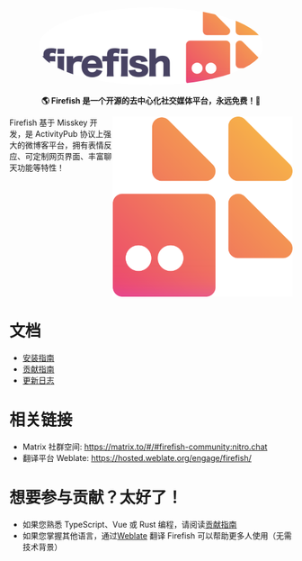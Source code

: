 <div align="center">
<img src="./title.svg" alt="Firefish logo" style="border-radius:50%" width="400"/>

**🌎 Firefish 是一个开源的去中心化社交媒体平台，永远免费！🚀**

</div>

<div>

<img src="./animated.svg" align="right" height="320px"/>

Firefish 基于 Misskey 开发，是 ActivityPub 协议上强大的微博客平台，拥有表情反应、可定制网页界面、丰富聊天功能等特性！

</div>

<div style="clear: both;"></div>

# 文档

- [安装指南](https://github.com/buka5587/maria/blob/main/docs/install.md)
- [贡献指南](./CONTRIBUTING.md)
- [更新日志](https://github.com/buka5587/maria/blob/main/docs/changelog.md)

# 相关链接

- Matrix 社群空间: <https://matrix.to/#/#firefish-community:nitro.chat>
- 翻译平台 Weblate: <https://hosted.weblate.org/engage/firefish/>

# 想要参与贡献？太好了！

- 如果您熟悉 TypeScript、Vue 或 Rust 编程，请阅读[贡献指南](./CONTRIBUTING.md)
- 如果您掌握其他语言，通过[Weblate](https://hosted.weblate.org/engage/firefish/) 翻译 Firefish 可以帮助更多人使用（无需技术背景）
